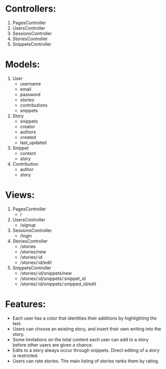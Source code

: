 # Controllers:
1. PagesController
2. UsersController
3. SessionsController
4. StoriesController
5. SnippetsController

# Models:
1. User
   - username
   - email
   - password
   - stories
   - contributions
   - snippets
2. Story
   - snippets
   - creator
   - authors
   - created
   - last_updated
3. Snippet
   - content
   - story
4. Contribution
   - author
   - story

# Views:
1. PagesController
   - /
2. UsersController
   - /signup
3. SessionsController
   - /login
3. StoriesController
   - /stories 
   - /stories/new
   - /stories/:id
   - /stories/:id/edit
4. SnippetsController
   - /stories/:id/snippets/new
   - /stories/:id/snippets/:snippet_id
   - /stories/:id/snippets/:snipped_id/edit

# Features:
- Each user has a color that identities their additions by highlighting the text.
- Users can choose an existing story, and insert their own writing into the story.
- Some limitations on the total content each user can add to a story before other users are given a chance.
- Edits to a story always occur through snippets. Direct editing of a story is restricted.
- Users can rate stories. The main listing of stories ranks them by rating.



